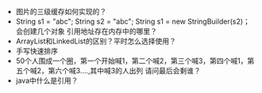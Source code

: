 * 图片的三级缓存如何实现的？
* String s1 = "abc";
  String s2 = "abc";
  String s1 = new StringBuilder(s2)；
   会创建几个对象     引用地址存在内存中的哪里？
* ArrayList和LinkedList的区别？平时怎么选择使用？
* 手写快速排序
* 50个人围成一个圈，第一个开始喊1，第二个喊2，第三个喊3，第四个喊1，第五个喊2，第六个喊3....,其中喊3的人出列
   请问最后会剩谁？
* java中什么是引用？
